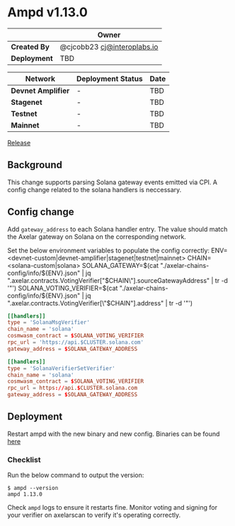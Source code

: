 # Ampd v1.13.0

|                | **Owner**                         |
| -------------- | --------------------------------- |
| **Created By** | @cjcobb23 <cj@interoplabs.io>     |
| **Deployment** | TBD                               |

| **Network**          | **Deployment Status** | **Date** |
| -------------------- | --------------------- | -------- |
| **Devnet Amplifier** | -                     | TBD      |
| **Stagenet**         | -                     | TBD      |
| **Testnet**          | -                     | TBD      |
| **Mainnet**          | -                     | TBD      |

[Release](https://github.com/axelarnetwork/axelar-amplifier/releases/tag/ampd-v1.13.0)

## Background

This change supports parsing Solana gateway events emitted via CPI. A config change related to the solana handlers is neccessary.

## Config change


Add `gateway_address` to each Solana handler entry. The value should match the Axelar gateway
on Solana on the corresponding network.

Set the below environment variables to populate the config correctly:
ENV=<devnet-custom|devnet-amplifier|stagenet|testnet|mainnet>
CHAIN=<solana-custom|solana>
SOLANA_GATEWAY=$(cat "./axelar-chains-config/info/${ENV}.json" | jq ".axelar.contracts.VotingVerifier[\"$CHAIN\"].sourceGatewayAddress" | tr -d '"')
SOLANA_VOTING_VERIFIER=$(cat "./axelar-chains-config/info/${ENV}.json" | jq ".axelar.contracts.VotingVerifier[\"$CHAIN\"].address" | tr -d '"')

```toml
[[handlers]]
type = 'SolanaMsgVerifier'
chain_name = 'solana'
cosmwasm_contract = $SOLANA_VOTING_VERIFIER
rpc_url = 'https://api.$CLUSTER.solana.com'
gateway_address = $SOLANA_GATEWAY_ADDRESS

[[handlers]]
type = 'SolanaVerifierSetVerifier'
chain_name = 'solana'
cosmwasm_contract = $SOLANA_VOTING_VERIFIER
rpc_url = https://api.$CLUSTER.solana.com 
gateway_address = $SOLANA_GATEWAY_ADDRESS

```

## Deployment

Restart ampd with the new binary and new config. Binaries can be found [here](https://github.com/axelarnetwork/axelar-amplifier/releases/tag/ampd-v1.13.0)

### Checklist

Run the below command to output the version:

```
$ ampd --version
ampd 1.13.0
```

Check `ampd` logs to ensure it restarts fine. Monitor voting and signing for your verifier on axelarscan to verify it's operating correctly.
